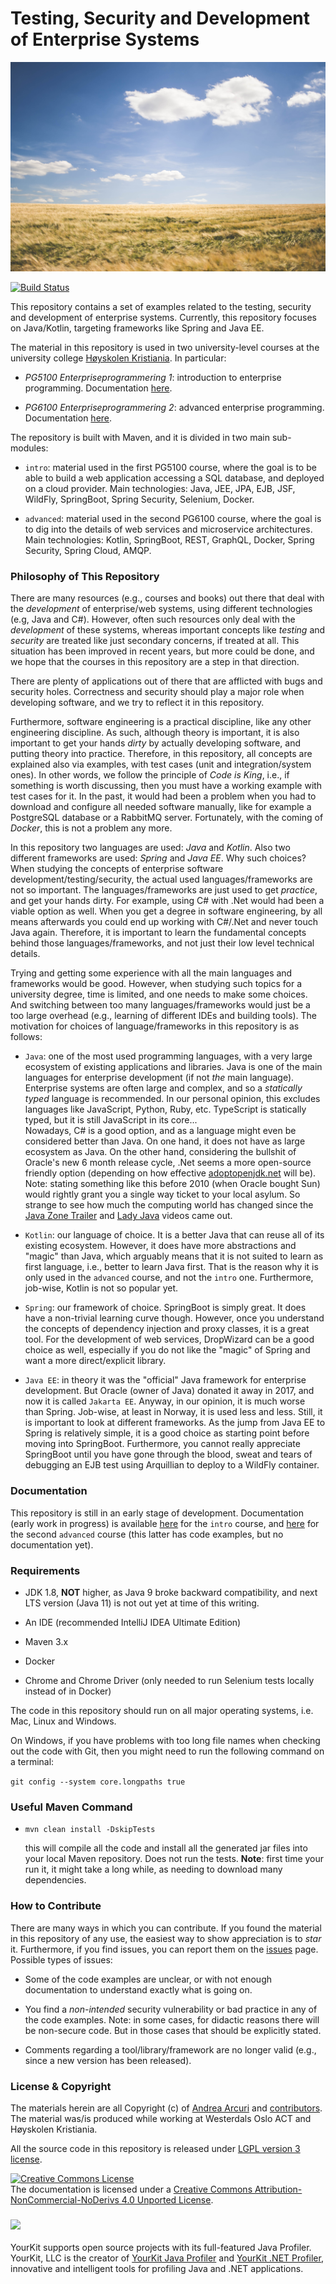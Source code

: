 # Testing, Security and Development of Enterprise Systems

![](doc/img/glenn-carstens-peters-120205.jpg  "Photo by Glenn Carstens-Peters on Unsplash")


<!--- Travis CI build status banner -->
[![Build Status](https://travis-ci.org/arcuri82/testing_security_development_enterprise_systems.svg?branch=master)](https://travis-ci.org/arcuri82/testing_security_development_enterprise_systems)


This repository contains a set of examples related to the testing, security
and development of enterprise systems.
Currently, this repository focuses on Java/Kotlin, 
targeting frameworks like Spring and Java EE.

The material in this repository is used in two university-level courses at
the university college [Høyskolen Kristiania](https://kristiania.no/).
In particular:

* *PG5100 Enterpriseprogrammering 1*: introduction to enterprise programming. 
   Documentation [here](doc/intro/main.md).

* *PG6100 Enterpriseprogrammering 2*: advanced enterprise programming.
   Documentation [here](doc/advanced/main.md). 

 
 

The repository is built with Maven, and it is divided in two main sub-modules:

* `intro`: material used in the first PG5100 course, where the goal is to be able to build
           a web application accessing a SQL database, and deployed on a cloud provider.
           Main technologies: Java, JEE, JPA, EJB, JSF, WildFly, SpringBoot, Spring Security, 
           Selenium, Docker.
           
* `advanced`: material used in the second PG6100 course, where the goal is to dig into the details
            of web services and microservice architectures.
            Main technologies: Kotlin, SpringBoot, REST, GraphQL, Docker, Spring Security, Spring Cloud, AMQP.            


### Philosophy of This Repository

There are many resources (e.g., courses and books) out there that deal with the
*development* of enterprise/web systems, using different technologies (e.g, Java and C#). 
However, often such resources only deal with the *development* of these systems,
whereas important concepts like *testing* and *security* are treated like 
just secondary concerns, if treated at all.
This situation has been improved in recent years, but more could be done, and we hope that 
the courses in this repository are a step in that direction.

There are plenty of applications out of there that are afflicted with bugs and
security holes. 
Correctness and security should play a major role when developing software,
and we try to reflect it in this repository.

Furthermore, software engineering is a practical discipline, like any other 
engineering discipline. 
As such, although theory is important, it is also important to get your hands 
*dirty* by actually developing software, and putting theory into practice.
Therefore, in this repository, all concepts are explained also via examples,
with test cases (unit and integration/system ones).
In other words, we follow the principle of *Code is King*, i.e., if something
is worth discussing, then you must have a working example with test cases for it.
In the past, it would had been a problem when you had to download and configure
all needed software manually, like for example a PostgreSQL database or a RabbitMQ
server. 
Fortunately, with the coming of *Docker*, this is not a problem any more.   
    
In this repository two languages are used: *Java* and *Kotlin*.
Also two different frameworks are used: *Spring* and *Java EE*.
Why such choices? 
When studying the concepts of enterprise software development/testing/security,
the actual used languages/frameworks are not so important.
The languages/frameworks are just used to get *practice*, and get your hands dirty.
For example, using C# with .Net would had been a viable option as well.
When you get a degree in software engineering, by all means afterwards
you could end up working with C#/.Net and never touch Java again. 
Therefore, it is important to learn the fundamental concepts behind those 
languages/frameworks, and not just their low level technical details. 


Trying and getting some experience with all the main languages and frameworks would be good. 
However, when studying 
such topics for a university degree, time is limited, and one needs to make
some choices.
And switching between too many languages/frameworks would just be a too large overhead
(e.g., learning of different IDEs and building tools).
The motivation for choices of language/frameworks in this repository is as
follows:

* `Java`: one of the most used programming languages, with a very large
  ecosystem of existing applications and libraries.
  Java is one of the main languages for enterprise development 
  (if not *the* main language). 
  Enterprise systems are often large and complex, and so a *statically typed*
  language is recommended. 
  In our personal opinion, this excludes languages like JavaScript, Python, Ruby, etc.
  TypeScript is statically typed, but it is still JavaScript in its core...  
  Nowadays, C# is a good option, and as a language might even be considered
  better than Java.
  On one hand, it does not have as large ecosystem as Java.
  On the other hand, considering the bullshit of Oracle's new 6 month release cycle,
  .Net seems a more open-source friendly option (depending on how effective
  [adoptopenjdk.net](adoptopenjdk.net) will be).
  Note: stating something like this before 2010 (when Oracle bought Sun) would
  rightly grant you a single way ticket to your local asylum.
  So strange to see how much the computing world has changed since 
  the [Java Zone Trailer](https://www.youtube.com/watch?v=8Px-GHPxB4I)
  and 
  [Lady Java](https://www.youtube.com/watch?v=1JZnj4eNHXE)
  videos came out. 
  

* `Kotlin`: our language of choice. It is a better Java that can reuse all
    of its existing ecosystem. 
    However, it does have more abstractions and "magic" than Java, which arguably
    means that it is not suited to learn as first language, i.e., better
    to learn Java first.
    That is the reason why it is only used in the `advanced` course, and not the
    `intro` one.
    Furthermore, job-wise, Kotlin is not so popular yet.


* `Spring`: our framework of choice. SpringBoot is simply great.
    It does have a non-trivial learning curve though.
    However, once you understand the concepts of dependency injection and
    proxy classes, it is a great tool.
    For the development of web services, DropWizard can be a good choice
    as well, especially if you do not like the "magic" of Spring and want
    a more direct/explicit library. 
    
    
* `Java EE`: in theory it was the "official" Java framework for enterprise development.
   But Oracle (owner of Java) donated it away in 2017, and now it is called `Jakarta EE`.
   Anyway, in our opinion, it is much worse than Spring.
   Job-wise, at least in Norway, it is used less and less. 
   Still, it is important to look at different frameworks. 
   As the jump from Java EE to Spring is relatively simple, it is a good
   choice as starting point before moving into SpringBoot.
   Furthermore, you cannot really appreciate SpringBoot until you have
   gone through the blood, sweat and tears of debugging an
   EJB test using Arquillian to deploy to a WildFly container. 


### Documentation

This repository is still in an early stage of development.
Documentation (early work in progress) is available 
[here](doc/intro/main.md) for the `intro` course, and
[here](doc/advanced/main.md) for the second `advanced` course 
(this latter has code examples, but no documentation yet).

### Requirements

* JDK 1.8, **NOT** higher, as Java 9 broke backward compatibility,
  and next LTS version (Java 11) is not out yet at time of this writing.
  
* An IDE (recommended IntelliJ IDEA Ultimate Edition)

* Maven 3.x

* Docker 

* Chrome and Chrome Driver (only needed to run Selenium tests locally instead of in Docker)

The code in this repository should run on all major operating systems, i.e. Mac, Linux and Windows.

On Windows, if you have problems with too long file names 
when checking out the code with Git, then you might need to run
the following command on a terminal:

`git config --system core.longpaths true`




### Useful Maven Command

* `mvn clean install -DskipTests`

  this will compile all the code and install all the generated jar files into 
  your local Maven repository. Does not run the tests.
  **Note**: first time your run it, it might take a long while, as needing to download
  many dependencies.
   
 

### How to Contribute

There are many ways in which you can contribute. 
If you found the material in this repository of any use, the easiest
way to show appreciation is to *star* it.
Furthermore, if you find issues, you can report them on 
the [issues](https://github.com/arcuri82/testing_security_development_enterprise_systems/issues) 
page.
Possible types of issues:
  
* Some of the code examples are unclear, or with not enough
  documentation to understand exactly what is going on.
   
  
* You find a *non-intended* security vulnerability or bad practice in any of the 
  code examples.
  Note: in some cases, for didactic reasons there will be non-secure code.
  But in those cases that should be explicitly stated.

* Comments regarding a tool/library/framework are no longer valid (e.g., since a new version
  has been released).

### License & Copyright

The materials herein are all Copyright (c) of [Andrea Arcuri](http://www.arcuriandrea.org) 
and [contributors](https://github.com/arcuri82/testing_security_development_enterprise_systems/graphs/contributors).
The material was/is produced while working at 
Westerdals Oslo ACT and Høyskolen Kristiania.

All the source code in this repository is released under 
[LGPL version 3 license](LICENSE).

<a rel="license" href="http://creativecommons.org/licenses/by-nc-nd/4.0/">
<img alt="Creative Commons License" style="border-width:0" 
src="https://i.creativecommons.org/l/by-nc-nd/4.0/88x31.png" /></a>
<br />
The documentation is licensed under a <a rel="license" href="http://creativecommons.org/licenses/by-nc-nd/4.0/">Creative Commons Attribution-NonCommercial-NoDerivs 4.0 Unported License</a>.




### ![](https://www.yourkit.com/images/yklogo.png)

YourKit supports open source projects with its full-featured Java Profiler.
YourKit, LLC is the creator of 
<a href="https://www.yourkit.com/java/profiler/">YourKit Java Profiler</a>
and 
<a href="https://www.yourkit.com/.net/profiler/">YourKit .NET Profiler</a>,
innovative and intelligent tools for profiling Java and .NET applications.